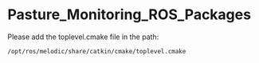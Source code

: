 # Pasture_Monitoring_ROS_Packages

Please add the toplevel.cmake file in the path:
```
/opt/ros/melodic/share/catkin/cmake/toplevel.cmake

```
